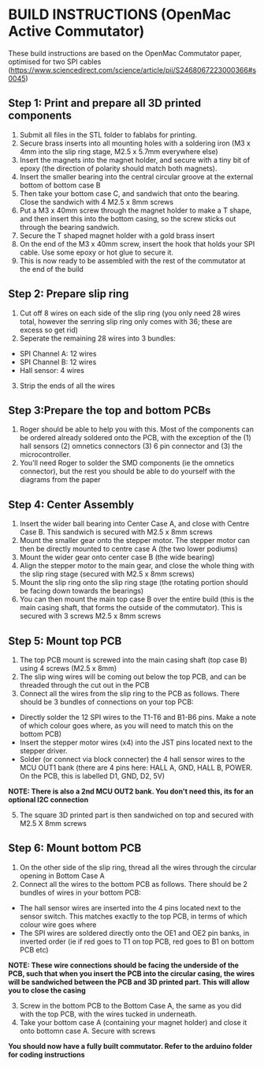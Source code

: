 # BUILD INSTRUCTIONS (OpenMac Active Commutator)

These build instructions are based on the OpenMac Commutator paper, optimised for two SPI cables (https://www.sciencedirect.com/science/article/pii/S2468067223000366#s0045)

## Step 1: Print and prepare all 3D printed components 
  1. Submit all files in the STL folder to fablabs for printing.
  2. Secure brass inserts into all mounting holes with a soldering iron (M3 x 4mm into the slip ring stage, M2.5 x 5.7mm everywhere else)
  3. Insert the magnets into the magnet holder, and secure with a tiny bit of epoxy (the direction of polarity should match both magnets).
  4. Insert the smaller bearing into the central circular groove at the external bottom of bottom case B
  5. Then take your bottom case C, and sandwich that onto the bearing. Close the sandwich with 4 M2.5 x 8mm screws
  6. Put a M3 x 40mm screw through the magnet holder to make a T shape, and then insert this into the bottom casing, so the screw sticks out through the bearing sandwich.
  7. Secure the T shaped magnet holder with a gold brass insert
  8. On the end of the M3 x 40mm screw, insert the hook that holds your SPI cable. Use some epoxy or hot glue to secure it.
  9. This is now ready to be assembled with the rest of the commutator at the end of the build 

## Step 2: Prepare slip ring
1. Cut off 8 wires on each side of the slip ring (you only need 28 wires total, however the senring slip ring only comes with 36; these are excess so get rid)
2. Seperate the remaining 28 wires into 3 bundles:
- SPI Channel A: 12 wires
- SPI Channel B: 12 wires
- Hall sensor: 4 wires
3. Strip the ends of all the wires

## Step 3:Prepare the top and bottom PCBs
1. Roger should be able to help you with this. Most of the components can be ordered already soldered onto the PCB, with the exception of the (1) hall sensors (2) omnetics connectors (3) 6 pin connector and (3) the microcontroller.
2. You'll need Roger to solder the SMD components (ie the omnetics connector), but the rest you should be able to do yourself with the diagrams from the paper

## Step 4: Center Assembly 
1. Insert the wider ball bearing into Center Case A, and close with Centre Case B. This sandwich is secured with M2.5 x 8mm screws
2. Mount the smaller gear onto the stepper motor. The stepper motor can then be directly mounted to centre case A (the two lower podiums)
3. Mount the wider gear onto center case B (the wide bearing)
4. Align the stepper motor to the main gear, and close the whole thing with the slip ring stage (secured with M2.5 x 8mm screws)
5. Mount the slip ring onto the slip ring stage (the rotating portion should be facing down towards the bearings)
6. You can then mount the main top case B over the entire build (this is the main casing shaft, that forms the outside of the commutator). This is secured with 3 screws M2.5 x 8mm screws

## Step 5: Mount top PCB
1. The top PCB mount is screwed into the main casing shaft (top case B) using 4 screws (M2.5 x 8mm)
2. The slip wing wires will be coming out below the top PCB, and can be threaded through the cut out in the PCB
3. Connect all the wires from the slip ring to the PCB as follows. There should be 3 bundles of connections on your top PCB:
  - Directly solder the 12 SPI wires to the T1-T6 and B1-B6 pins. Make a note of which colour goes where, as you will need to match this on the bottom PCB)
  - Insert the stepper motor wires (x4) into the JST pins located next to the stepper driver.
  - Solder (or connect via block connecter) the 4 hall sensor wires to the MCU OUT1 bank (there are 4 pins here: HALL A, GND, HALL B, POWER. On the PCB, this is labelled D1, GND, D2, 5V)

**NOTE: There is also a 2nd MCU OUT2 bank. You don't need this, its for an optional I2C connection**

5. The square 3D printed part is then sandwiched on top and secured with M2.5 X 8mm screws

## Step 6: Mount bottom PCB 
1. On the other side of the slip ring, thread all the wires through the circular opening in Bottom Case A
2. Connect all the wires to the bottom PCB as follows. There should be 2 bundles of wires in your bottom PCB:
- The hall sensor wires are inserted into the 4 pins located next to the sensor switch. This matches exactly to the top PCB, in terms of which colour wire goes where
- The SPI wires are soldered directly onto the OE1 and OE2 pin banks, in inverted order (ie if red goes to T1 on top PCB, red goes to B1 on bottom PCB etc)

**NOTE: These wire connections should be facing the underside of the PCB, such that when you insert the PCB into the circular casing, the wires will be sandwiched between the PCB and 3D printed part. This will allow you to close the casing**

3. Screw in the bottom PCB to the Bottom Case A, the same as you did with the top PCB, with the wires tucked in underneath.
4. Take your bottom case A (containing your magnet holder) and close it onto bottomn case A. Secure with screws

**You should now have a fully built commutator. Refer to the arduino folder for coding instructions**



